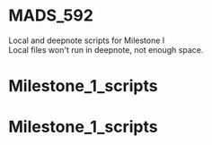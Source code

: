 # MADS_592
Local and deepnote scripts for Milestone I<br>
Local files won't run in deepnote, not enough space.<br>
# Milestone_1_scripts
# Milestone_1_scripts
